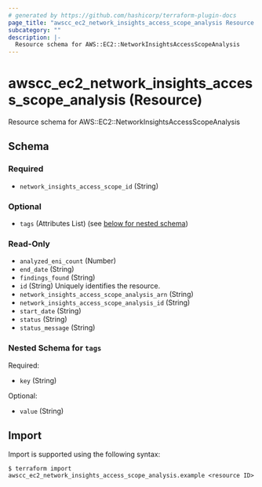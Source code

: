 ```yaml
---
# generated by https://github.com/hashicorp/terraform-plugin-docs
page_title: "awscc_ec2_network_insights_access_scope_analysis Resource - terraform-provider-awscc"
subcategory: ""
description: |-
  Resource schema for AWS::EC2::NetworkInsightsAccessScopeAnalysis
---
```


# awscc_ec2_network_insights_access_scope_analysis (Resource)

Resource schema for AWS::EC2::NetworkInsightsAccessScopeAnalysis



<!-- schema generated by tfplugindocs -->
## Schema

### Required

- `network_insights_access_scope_id` (String)

### Optional

- `tags` (Attributes List) (see [below for nested schema](#nestedatt--tags))

### Read-Only

- `analyzed_eni_count` (Number)
- `end_date` (String)
- `findings_found` (String)
- `id` (String) Uniquely identifies the resource.
- `network_insights_access_scope_analysis_arn` (String)
- `network_insights_access_scope_analysis_id` (String)
- `start_date` (String)
- `status` (String)
- `status_message` (String)

<a id="nestedatt--tags"></a>
### Nested Schema for `tags`

Required:

- `key` (String)

Optional:

- `value` (String)

## Import

Import is supported using the following syntax:

```shell
$ terraform import awscc_ec2_network_insights_access_scope_analysis.example <resource ID>
```
